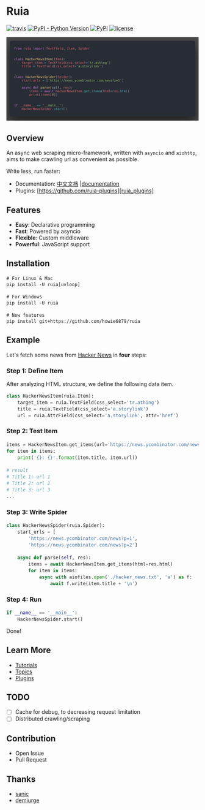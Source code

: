 # Ruia

[![travis](https://travis-ci.org/howie6879/ruia.svg?branch=master)](https://travis-ci.org/howie6879/ruia) 
[![PyPI - Python Version](https://img.shields.io/pypi/pyversions/ruia.svg)](https://pypi.org/project/ruia/) 
[![PyPI](https://img.shields.io/pypi/v/ruia.svg)](https://pypi.org/project/ruia/) 
[![license](https://img.shields.io/github/license/howie6879/ruia.svg)](https://github.com/howie6879/ruia)

![](./docs/images/demo.png)

## Overview

An async web scraping micro-framework, written with `asyncio` and `aiohttp`, 
aims to make crawling url as convenient as possible.

Write less, run faster:

- Documentation: [中文文档][doc_cn] |[documentation][doc_en]
- Plugins: [https://github.com/ruia-plugins][ruia_plugins]

## Features

- **Easy**: Declarative programming
- **Fast**: Powered by asyncio
- **Flexible**: Custom middleware
- **Powerful**: JavaScript support

## Installation

``` shell
# For Linux & Mac
pip install -U ruia[uvloop]

# For Windows
pip install -U ruia

# New features
pip install git+https://github.com/howie6879/ruia
```

## Example

Let's fetch some news from [Hacker News][hacker_news] in **four** steps:

### Step 1: Define Item

After analyzing HTML structure, we define the following data item.

```python
class HackerNewsItem(ruia.Item):
    target_item = ruia.TextField(css_select='tr.athing')
    title = ruia.TextField(css_select='a.storylink')
    url = ruia.AttrField(css_select='a.storylink', attr='href')
```

### Step 2: Test Item

```python
items = HackerNewsItem.get_items(url='https://news.ycombinator.com/news?p=1')
for item in items:
    print('{}: {}'.format(item.title, item.url))

# result
# Title 1: url 1
# Title 2: url 2
# Title 3: url 3
...

```

### Step 3: Write Spider

```python
class HackerNewsSpider(ruia.Spider):
    start_urls = [
        'https://news.ycombinator.com/news?p=1',
        'https://news.ycombinator.com/news?p=2']
    
    async def parse(self, res):
        items = await HackerNewsItem.get_items(html=res.html)
        for item in items:
            async with aiofiles.open('./hacker_news.txt', 'a') as f:
                await f.write(item.title + '\n')
```

### Step 4: Run

```python
if __name__ == '__main__':
    HackerNewsSpider.start()

```
Done!

## Learn More

- [Tutorials][tutorials]
- [Topics][topics]
- [Plugins][plugins]

## TODO

- [ ] Cache for debug, to decreasing request limitation
- [ ] Distributed crawling/scraping

## Contribution

- Open Issue
- Pull Request

## Thanks

- [sanic](https://github.com/huge-success/sanic)
- [demiurge](https://github.com/matiasb/demiurge)

[doc_cn]: https://github.com/howie6879/ruia/blob/master/docs/cn/README.md
[doc_en]: https://howie6879.github.io/ruia/
[ruia_plugins]: https://github.com/ruia-plugins
[hacker_news]: https://news.ycombinator.com/news?p=1
[tutorials]: https://howie6879.github.io/ruia/en/tutorials/
[plugins]: http://howie6879.github.io/ruia/en/plugins/
[topics]: http://howie6879.github.io/ruia/en/topics/
